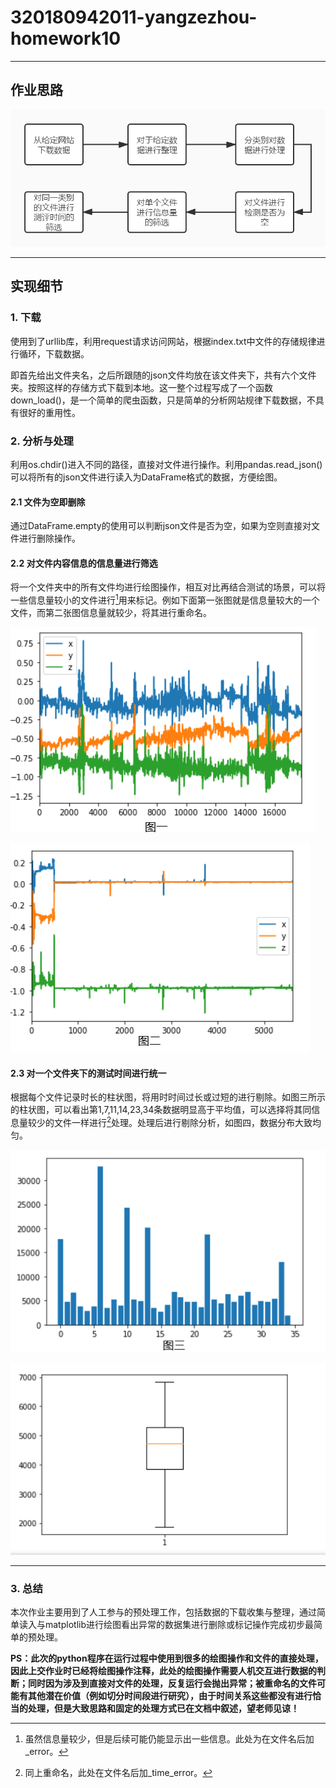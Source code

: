 # 320180942011-yangzezhou-homework10

---------------------

## 作业思路



![datascience-homework10](.\datascience-homework10.png)

---------

## 实现细节

### 1. 下载

使用到了urllib库，利用request请求访问网站，根据index.txt中文件的存储规律进行循环，下载数据。

即首先给出文件夹名，之后所跟随的json文件均放在该文件夹下，共有六个文件夹。按照这样的存储方式下载到本地。这一整个过程写成了一个函数down_load()，是一个简单的爬虫函数，只是简单的分析网站规律下载数据，不具有很好的重用性。

### 2. 分析与处理

利用os.chdir()进入不同的路径，直接对文件进行操作。利用pandas.read_json()可以将所有的json文件进行读入为DataFrame格式的数据，方便绘图。

#### 2.1 文件为空即删除

通过DataFrame.empty的使用可以判断json文件是否为空，如果为空则直接对文件进行删除操作。

#### 2.2 对文件内容信息的信息量进行筛选

将一个文件夹中的所有文件均进行绘图操作，相互对比再结合测试的场景，可以将一些信息量较小的文件进行[^重命名]用来标记。例如下面第一张图就是信息量较大的一个文件，而第二张图信息量就较少，将其进行重命名。

![standard](.\standard.png)

![bad](.\bad.png)

#### 2.3 对一个文件夹下的测试时间进行统一

根据每个文件记录时长的柱状图，将用时时间过长或过短的进行剔除。如图三所示的柱状图，可以看出第1,7,11,14,23,34条数据明显高于平均值，可以选择将其同信息量较少的文件一样进行[^时间重命名]处理。处理后进行剔除分析，如图四，数据分布大致均匀。



![timebar](.\timebar.png)

![timebox](.\timebox.png)



[^重命名]: 虽然信息量较少，但是后续可能仍能显示出一些信息。此处为在文件名后加_error。
[^时间重命名]: 同上重命名，此处在文件名后加_time_error。

-------

### 3. 总结

本次作业主要用到了人工参与的预处理工作，包括数据的下载收集与整理，通过简单读入与matplotlib进行绘图看出异常的数据集进行删除或标记操作完成初步最简单的预处理。

**PS：此次的python程序在运行过程中使用到很多的绘图操作和文件的直接处理，因此上交作业时已经将绘图操作注释，此处的绘图操作需要人机交互进行数据的判断；同时因为涉及到直接对文件的处理，反复运行会抛出异常；被重命名的文件可能有其他潜在价值（例如切分时间段进行研究），由于时间关系这些都没有进行恰当的处理，但是大致思路和固定的处理方式已在文档中叙述，望老师见谅！**







